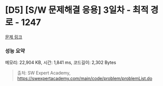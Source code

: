 # [D5] [S/W 문제해결 응용] 3일차 - 최적 경로 - 1247 

[문제 링크](https://swexpertacademy.com/main/code/problem/problemDetail.do?contestProbId=AV15OZ4qAPICFAYD) 

### 성능 요약

메모리: 22,904 KB, 시간: 1,841 ms, 코드길이: 2,302 Bytes



> 출처: SW Expert Academy, https://swexpertacademy.com/main/code/problem/problemList.do